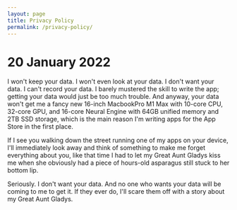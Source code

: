```yaml
---
layout: page
title: Privacy Policy
permalink: /privacy-policy/
---
```

# 20 January 2022

I won't keep your data. I won't even look at your data. I don't want your data. I can't record your data. I barely mustered the skill to write the app;
getting your data would just be too much trouble. And anyway, your data won't get me a fancy new 16-inch MacbookPro M1 Max with 10-core CPU, 32-core GPU,
and 16-core Neural Engine with 64GB unified memory and 2TB SSD storage, which is the main reason I'm writing apps for the App Store in the first place.

If I see you walking down the street running one of my apps on your device, I'll immediately look away and think of something to make me forget everything
about you, like that time I had to let my Great Aunt Gladys kiss me when she obviously had a piece of hours-old asparagus still stuck to her bottom lip.

Seriously. I don't want your data. And no one who wants your data will be coming to me to get it. If they ever do, I'll scare them off with
a story about my Great Aunt Gladys.
